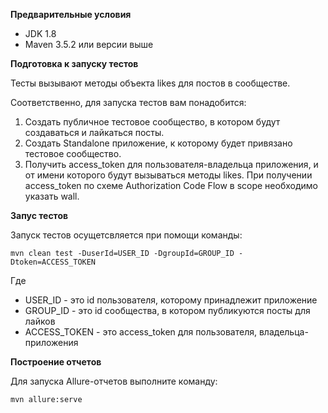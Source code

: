 **Предварительные условия**

- JDK 1.8
- Maven 3.5.2 или версии выше

**Подготовка к запуску тестов**

Тесты вызывают методы объекта likes для постов в сообществе. 

Соответственно, для запуска тестов вам понадобится:

1) Создать публичное тестовое сообщество, в котором будут создаваться и лайкаться посты.  
2) Создать Standalone приложение, к которому будет привязано тестовое сообщество. 
3) Получить access_token для пользователя-владельца приложения, и от имени которого будут вызываться методы likes. 
При получении access_token по схеме Authorization Code Flow в scope необходимо указать wall. 

**Запус тестов**

Запуск тестов осущетсвляется при помощи команды: 

`mvn clean test -DuserId=USER_ID -DgroupId=GROUP_ID -Dtoken=ACCESS_TOKEN`

Где 
- USER_ID - это id пользователя, которому принадлежит приложение
- GROUP_ID - это id сообщества, в котором публикуются посты для лайков 
- ACCESS_TOKEN -  это access_token для пользователя, владельца-приложения

**Построение отчетов**

Для запуска Allure-отчетов выполните команду:

`mvn allure:serve`





